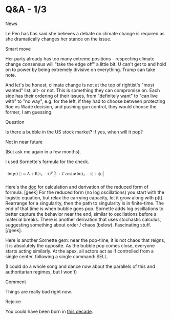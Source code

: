 # Q&A - 1/3

News

Le Pen has has said she believes a debate on climate change is
required as she dramatically changes her stance on the issue.

Smart move

Her party already has too many extreme positions - respecting climate
change consensus will "take the edge off" a little bit. U can't get to
and hold on to power by being extremely divisive on everything. Trump
can take note.

And let's be honest, climate change is not at the top of rightist's "most wanted" list, alt- or not. This is something they can compromise on. Each side has their ordering of their issues, from "definitely want" to "can live with" to "no way", e.g. for the left, if they had to choose between protecting Roe vs Wade decision, and pushing gun control, they would choose the former, I am guessing.

Question

Is there a bubble in the US stock market? If yes, when will it pop? 

Not in near future

(But ask me again in a few months).

I used Sornette's formula for the check.

![](13-05.png)

Here's the [doc](bubble.md) for calculation and derivation of the
reduced form of formula. [geek] For the reduced form (no log
oscillations) you start with the logistic equation, but relax the
carrying capacity, let it grow along with p(t). Rearrange for a
singularity, then the path to singularity is in finite-time. The end
of that time is when bubble goes pop. Sornette adds log oscillations
to better capture the behavior near the end, similar to oscillations
before a material breaks. There is another derivation that uses
stochastic calculus, suggesting something about order / chaos
(below). Fascinating stuff. [/geek].

Here is another Sornette gem: near the pop-time, it is not chaos that reigns, it is absolutely the opposite. As the bubble pop comes close, everyone starts acting similarly. At the apex, all actors act as if controlled from a single center, following a single command: SELL.

(I could do a whole song and dance now about the parallels of this and
authoritarian regimes, but I won't)

Comment

Things are really bad right now.

Rejoice

You could have been born in [this
decade](https://youtu.be/EmCkG-3oQAs?t=52).


